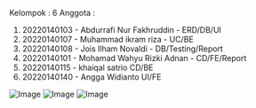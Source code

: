 Kelompok : 6
Anggota :
1. 20220140103 - Abdurrafi Nur Fakhruddin - ERD/DB/UI
2. 20220140107 - Muhammad ikram riza - UC/BE
3. 20220140108 - Jois Ilham Novaldi - DB/Testing/Report
4. ⁠20220140101 - Mohamad Wahyu Rizki Adnan - CD/FE/Report
5. 20220140115 - ⁠khaiqal satrio CD/BE
6. 20220140140 - Angga Widianto UI/FE

![Image](https://github.com/user-attachments/assets/6a78385a-3cf2-41f8-a5a3-27a8b4b7e4d6)
![Image](https://github.com/user-attachments/assets/bc2c69c3-38a4-4f6f-b228-014d818ab4d4)
![Image](https://github.com/user-attachments/assets/94257c03-21ac-4495-842b-62bea06b0c7a)
